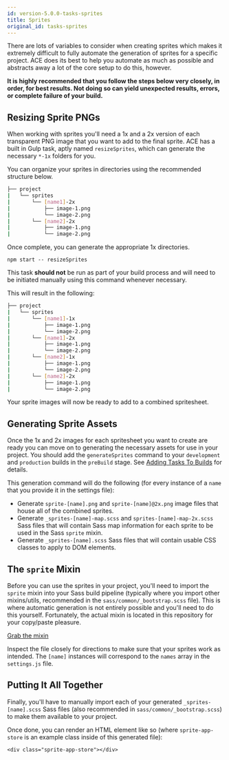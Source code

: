 ```yaml
---
id: version-5.0.0-tasks-sprites
title: Sprites
original_id: tasks-sprites
---
```


There are lots of variables to consider when creating sprites which makes it extremely difficult to fully automate the generation of sprites for a specific project. ACE does its best to help you automate as much as possible and abstracts away a lot of the core setup to do this, however.

**It is highly recommended that you follow the steps below very closely, in order, for best results. Not doing so can yield unexpected results, errors, or complete failure of your build.**

## Resizing Sprite PNGs
When working with sprites you'll need a 1x and a 2x version of each transparent PNG image that you want to add to the final sprite. ACE has a built in Gulp task, aptly named `resizeSprites`, which can generate the necessary `*-1x` folders for you.

You can organize your sprites in directories using the recommended structure below.
```bash
├── project
|   └── sprites
|       └── [name1]-2x
|           ├── image-1.png
|           └── image-2.png
|       └── [name2]-2x
|           ├── image-1.png
|           └── image-2.png
```

Once complete, you can generate the appropriate 1x directories.
```
npm start -- resizeSprites
```
This task **should not** be run as part of your build process and will need to be initiated manually using this command whenever necessary.

This will result in the following:
```bash
├── project
|   └── sprites
|       └── [name1]-1x
|           ├── image-1.png
|           └── image-2.png
|       └── [name1]-2x
|           ├── image-1.png
|           └── image-2.png
|       └── [name2]-1x
|           ├── image-1.png
|           └── image-2.png
|       └── [name2]-2x
|           ├── image-1.png
|           └── image-2.png
```

Your sprite images will now be ready to add to a combined spritesheet.

## Generating Sprite Assets
Once the 1x and 2x images for each spritesheet you want to create are ready you can move on to generating the necessary assets for use in your project. You should add the `generateSprites` command to your `development` and `production` builds in the `preBuild` stage. See [Adding Tasks To Builds](tasks-adding) for details.

This generation command will do the following (for every instance of a `name` that you provide it in the settings file):
* Generate `sprite-[name].png` and `sprite-[name]@2x.png` image files that house all of the combined sprites.
* Generate `_sprites-[name]-map.scss` and `sprites-[name]-map-2x.scss` Sass files that will contain Sass map information for each sprite to be used in the Sass `sprite` mixin.
* Generate `_sprites-[name].scss` Sass files that will contain usable CSS classes to apply to DOM elements.

## The `sprite` Mixin
Before you can use the sprites in your project, you'll need to import the `sprite` mixin into your Sass build pipeline (typically where you import other mixins/utils, recommended in the `sass/common/_bootstrap.scss` file). This is where automatic generation is not entirely possible and you'll need to do this yourself. Fortunately, the actual mixin is located in this repository for your copy/paste pleasure.

[Grab the mixin](https://github.com/spothero/ace/blob/master/config/_sprites.scss)

Inspect the file closely for directions to make sure that your sprites work as intended. The `[name]` instances will correspond to the `names` array in the `settings.js` file.

## Putting It All Together
Finally, you'll have to manually import each of your generated `_sprites-[name].scss` Sass files (also recommended in `sass/common/_bootstrap.scss`) to make them available to your project.

Once done, you can render an HTML element like so (where `sprite-app-store` is an example class inside of this generated file):
```markup
<div class="sprite-app-store"></div>
```
